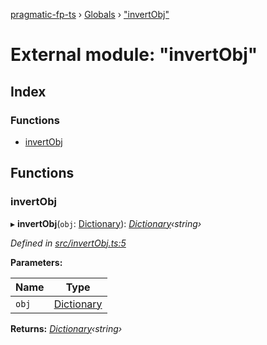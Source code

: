 [pragmatic-fp-ts](../README.md) › [Globals](../globals.md) › ["invertObj"](_invertobj_.md)

# External module: "invertObj"

## Index

### Functions

* [invertObj](_invertobj_.md#invertobj)

## Functions

###  invertObj

▸ **invertObj**(`obj`: [Dictionary](_types_.md#dictionary)): *[Dictionary](_types_.md#dictionary)‹string›*

*Defined in [src/invertObj.ts:5](https://github.com/hermann-p/pragmatic-fp-ts/blob/d50fca4/src/invertObj.ts#L5)*

**Parameters:**

Name | Type |
------ | ------ |
`obj` | [Dictionary](_types_.md#dictionary) |

**Returns:** *[Dictionary](_types_.md#dictionary)‹string›*
